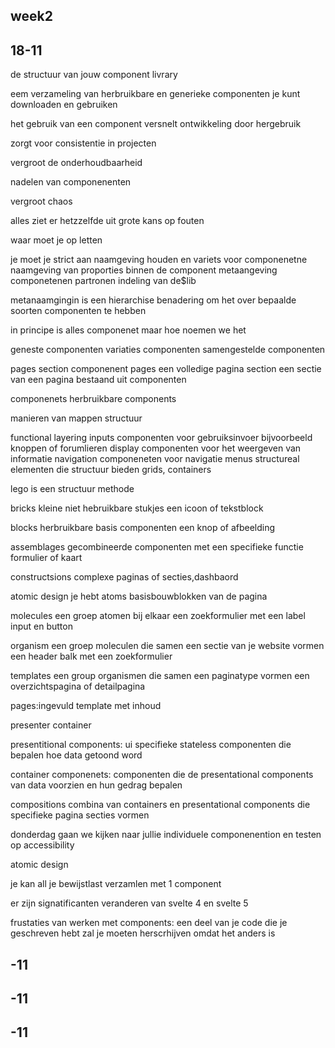 <h2 id="week1">week2</h2>
<section>
<h2>18-11</h2>
<p>
de structuur van jouw component livrary

eem verzameling van herbruikbare en generieke componenten je kunt downloaden en gebruiken

het gebruik van een component versnelt ontwikkeling door hergebruik 

zorgt voor consistentie in projecten 

vergroot de onderhoudbaarheid 

nadelen van componenenten 

vergroot chaos 

alles ziet er hetzzelfde uit
grote kans op fouten

waar moet je op letten

je moet je strict aan naamgeving houden en variets voor componenetne
naamgeving van proporties binnen de component
metaangeving componetenen partronen 
indeling van de$lib


metanaamgingin is een hierarchise benadering om het over bepaalde soorten componenten te hebben

in principe is alles componenet maar hoe noemen we het

geneste componenten
variaties componenten
samengestelde  componenten


pages section componenent 
pages een volledige pagina
section een sectie van een pagina bestaand uit componenten

componenets herbruikbare components 


manieren van mappen structuur

functional layering
inputs componenten voor gebruiksinvoer bijvoorbeeld knoppen of forumlieren
display  componenten voor het weergeven van informatie
navigation componeneten voor navigatie menus 
structureal elementen die structuur bieden grids, containers 

lego is een structuur methode

bricks kleine niet hebruikbare stukjes een icoon of tekstblock

blocks herbruikbare basis componenten een knop of afbeelding

assemblages gecombineerde componenten met een specifieke functie formulier of kaart

constructsions complexe paginas of secties,dashbaord 


atomic design
je hebt atoms basisbouwblokken van de pagina 

molecules een groep atomen bij elkaar 
een zoekformulier met een label input en button

organism een groep moleculen die samen een sectie van je website vormen een header balk met een zoekformulier

templates een group organismen die samen een paginatype vormen een overzichtspagina of detailpagina

pages:ingevuld template met inhoud  

presenter container 

presentitional components: ui specifieke stateless componenten die bepalen hoe data getoond word 

container componenets: componenten die de presentational components van data voorzien en hun gedrag bepalen

compositions combina van containers en presentational components die specifieke pagina secties vormen 

donderdag gaan we kijken naar jullie individuele componenention en testen op accessibility 
</p>


<p>
atomic design

je kan all je bewijstlast verzamlen met 1 component


er zijn signatificanten veranderen van svelte 4 en svelte 5

frustaties van werken met components: een deel van je code die je geschreven hebt zal je moeten herscrhijven omdat het anders is 



</p>
</section>


<section>
<h2>-11</h2>
<p>

</p>
</section>



<section>
<h2>-11</h2>
<p>


</p>
</section>


<section>
<h2>-11</h2>
<p>

</p>
</section>